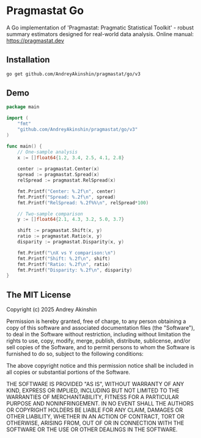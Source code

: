 # Pragmastat Go

A Go implementation of 'Pragmastat: Pragmatic Statistical Toolkit' - robust summary estimators designed for real-world data analysis.
Online manual: https://pragmastat.dev

## Installation

```bash
go get github.com/AndreyAkinshin/pragmastat/go/v3
```

## Demo

```go
package main

import (
    "fmt"
    "github.com/AndreyAkinshin/pragmastat/go/v3"
)

func main() {
    // One-sample analysis
    x := []float64{1.2, 3.4, 2.5, 4.1, 2.8}
    
    center := pragmastat.Center(x)
    spread := pragmastat.Spread(x)
    relSpread := pragmastat.RelSpread(x)

    fmt.Printf("Center: %.2f\n", center)
    fmt.Printf("Spread: %.2f\n", spread)
    fmt.Printf("RelSpread: %.2f%%\n", relSpread*100)

    // Two-sample comparison
    y := []float64{2.1, 4.3, 3.2, 5.0, 3.7}

    shift := pragmastat.Shift(x, y)
    ratio := pragmastat.Ratio(x, y)
    disparity := pragmastat.Disparity(x, y)

    fmt.Printf("\nX vs Y comparison:\n")
    fmt.Printf("Shift: %.2f\n", shift)
    fmt.Printf("Ratio: %.2f\n", ratio)
    fmt.Printf("Disparity: %.2f\n", disparity)
}
```

## The MIT License

Copyright (c) 2025 Andrey Akinshin

Permission is hereby granted, free of charge, to any person obtaining
a copy of this software and associated documentation files (the
"Software"), to deal in the Software without restriction, including
without limitation the rights to use, copy, modify, merge, publish,
distribute, sublicense, and/or sell copies of the Software, and to
permit persons to whom the Software is furnished to do so, subject to
the following conditions:

The above copyright notice and this permission notice shall be
included in all copies or substantial portions of the Software.

THE SOFTWARE IS PROVIDED "AS IS", WITHOUT WARRANTY OF ANY KIND,
EXPRESS OR IMPLIED, INCLUDING BUT NOT LIMITED TO THE WARRANTIES OF
MERCHANTABILITY, FITNESS FOR A PARTICULAR PURPOSE AND
NONINFRINGEMENT. IN NO EVENT SHALL THE AUTHORS OR COPYRIGHT HOLDERS BE
LIABLE FOR ANY CLAIM, DAMAGES OR OTHER LIABILITY, WHETHER IN AN ACTION
OF CONTRACT, TORT OR OTHERWISE, ARISING FROM, OUT OF OR IN CONNECTION
WITH THE SOFTWARE OR THE USE OR OTHER DEALINGS IN THE SOFTWARE.
